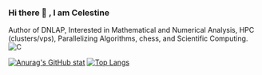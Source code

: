 ### Hi there 👋 , I am Celestine
Author of DNLAP, Interested in Mathematical and Numerical Analysis, HPC (clusters/vps), Parallelizing Algorithms, chess, and Scientific Computing. 
![C](https://img.shields.io/badge/c-%2300599C.svg?style=for-the-badge&logo=c&logoColor=white)



[![Anurag's GitHub stat](https://github-readme-stats.vercel.app/api?username=celestine1729&show_icons=true&theme=transparent)](https://github.com/anuraghazra/github-readme-stats)
[![Top Langs](https://github-readme-stats.vercel.app/api/top-langs/?username=celestine1729&show_icons=true&theme=transparent)](https://github.com/anuraghazra/github-readme-stats)

